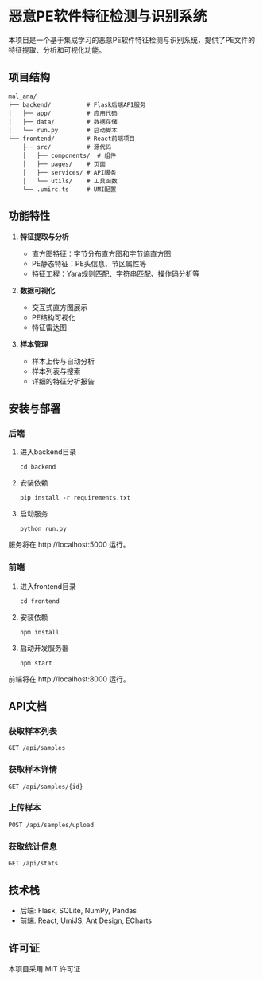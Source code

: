 # 恶意PE软件特征检测与识别系统

本项目是一个基于集成学习的恶意PE软件特征检测与识别系统，提供了PE文件的特征提取、分析和可视化功能。

## 项目结构

```
mal_ana/
├── backend/          # Flask后端API服务
│   ├── app/          # 应用代码
│   ├── data/         # 数据存储
│   └── run.py        # 启动脚本
└── frontend/         # React前端项目
    ├── src/          # 源代码
    │   ├── components/  # 组件
    │   ├── pages/    # 页面
    │   ├── services/ # API服务
    │   └── utils/    # 工具函数
    └── .umirc.ts     # UMI配置
```

## 功能特性

1. **特征提取与分析**
   - 直方图特征：字节分布直方图和字节熵直方图
   - PE静态特征：PE头信息、节区属性等
   - 特征工程：Yara规则匹配、字符串匹配、操作码分析等

2. **数据可视化**
   - 交互式直方图展示
   - PE结构可视化
   - 特征雷达图

3. **样本管理**
   - 样本上传与自动分析
   - 样本列表与搜索
   - 详细的特征分析报告

## 安装与部署

### 后端

1. 进入backend目录
   ```
   cd backend
   ```

2. 安装依赖
   ```
   pip install -r requirements.txt
   ```

3. 启动服务
   ```
   python run.py
   ```
   
服务将在 http://localhost:5000 运行。

### 前端

1. 进入frontend目录
   ```
   cd frontend
   ```

2. 安装依赖
   ```
   npm install
   ```

3. 启动开发服务器
   ```
   npm start
   ```

前端将在 http://localhost:8000 运行。

## API文档

### 获取样本列表
```
GET /api/samples
```

### 获取样本详情
```
GET /api/samples/{id}
```

### 上传样本
```
POST /api/samples/upload
```

### 获取统计信息
```
GET /api/stats
```

## 技术栈

- 后端: Flask, SQLite, NumPy, Pandas
- 前端: React, UmiJS, Ant Design, ECharts

## 许可证

本项目采用 MIT 许可证
